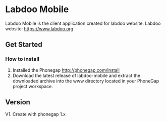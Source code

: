 
Labdoo Mobile
=============================================================
Labdoo Mobile is the client application created for labdoo website.
Labdoo website: https://www.labdoo.org

Get Started
-------------------------------------------------------------

### How to install

1. Installed the Phonegap
   http://phonegap.com/install
2. Download the latest release of labdoo-mobile and extract the downloaded
   archive into the www directory located in your PhoneGap project workspace.

Version
-------------------------------------------------------------
V1. Create with phonegap 1.x
